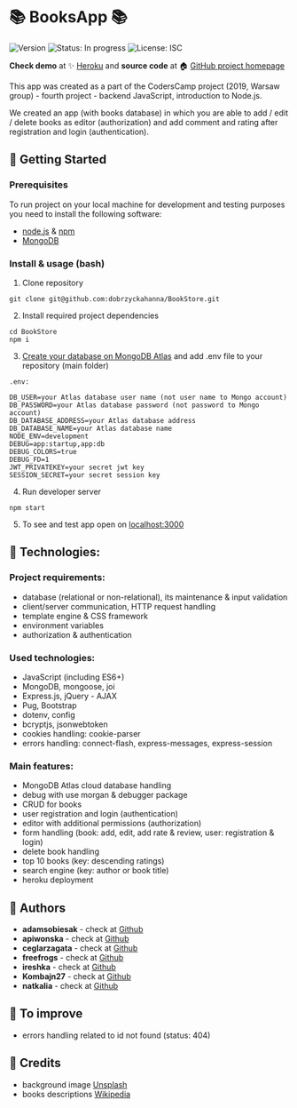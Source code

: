# :books: BooksApp :books:
![Version](https://img.shields.io/badge/version-1.0.0-blue.svg?cacheSeconds=2592000)
![Status: In progress](https://img.shields.io/badge/status-in%20progress-blueViolet)
![License: ISC](https://img.shields.io/badge/License-ISC-yellow.svg)

**Check demo** at :sparkles: [Heroku](https://bookstore-seven.herokuapp.com/) and **source code** at :house: [GitHub project homepage](https://github.com/dobrzyckahanna/BookStore)

This app was created as a part of the CodersCamp project (2019, Warsaw group) - fourth project - backend JavaScript, introduction to Node.js.

We created an app (with books database) in which you are able to add / edit / delete books as editor (authorization) and add comment and rating after registration and login (authentication).

## :blue_book: Getting Started
### Prerequisites
To run project on your local machine for development and testing purposes you need to install the following software:
* [node.js](https://nodejs.org/en/) & [npm](https://www.npmjs.com/get-npm)
* [MongoDB](https://www.mongodb.com/what-is-mongodb)

### Install & usage (bash)
1. Clone repository 
```
git clone git@github.com:dobrzyckahanna/BookStore.git
```
2. Install required project dependencies
```
cd BookStore
npm i
```
3. [Create your database on MongoDB Atlas](https://www.mongodb.com/cloud/atlas) and add .env file to your repository (main folder)
```
.env:
```
```
DB_USER=your Atlas database user name (not user name to Mongo account)
DB_PASSWORD=your Atlas database password (not password to Mongo account)
DB_DATABASE_ADDRESS=your Atlas database address
DB_DATABASE_NAME=your Atlas database name
NODE_ENV=development
DEBUG=app:startup,app:db
DEBUG_COLORS=true
DEBUG_FD=1
JWT_PRIVATEKEY=your secret jwt key
SESSION_SECRET=your secret session key
```

4. Run developer server
```
npm start
```
5. To see and test app open on [localhost:3000](http://localhost:3000)

## :orange_book: Technologies:
### Project requirements:
* database (relational or non-relational), its maintenance & input validation
* client/server communication, HTTP request handling
* template engine & CSS framework
* environment variables
* authorization & authentication

### Used technologies:
* JavaScript (including ES6+)
* MongoDB, mongoose, joi
* Express.js, jQuery - AJAX
* Pug, Bootstrap
* dotenv, config
* bcryptjs, jsonwebtoken
* cookies handling: cookie-parser
* errors handling: connect-flash, express-messages, express-session

### Main features:
* MongoDB Atlas cloud database handling
* debug with use morgan & debugger package
* CRUD for books
* user registration and login (authentication)
* editor with additional permissions (authorization)
* form handling (book: add, edit, add rate & review, user: registration & login)
* delete book handling
* top 10 books (key: descending ratings)
* search engine (key: author or book title)
* heroku deployment

## :busts_in_silhouette: Authors
* **adamsobiesak** - check at [Github](https://github.com/adamsobiesak)
* **apiwonska** - check at [Github](https://github.com/apiwonska)
* **ceglarzagata** - check at [Github](https://github.com/ceglarzagata)
* **freefrogs** - check at [Github](https://github.com/freefrogs)
* **ireshka** - check at [Github](https://github.com/ireshka)
* **Kombajn27** - check at [Github](https://github.com/Kombajn27)
* **natkalia** - check at [Github](https://github.com/natkalia)

## :notebook: To improve
* errors handling related to id not found (status: 404)

## :green_book: Credits
* background image [Unsplash](https://unsplash.com/)
* books descriptions [Wikipedia](https://en.wikipedia.org/)
